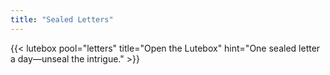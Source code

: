```yaml
---
title: "Sealed Letters"
---
```


{{< lutebox pool="letters" title="Open the Lutebox" hint="One sealed letter a day—unseal the intrigue." >}}
